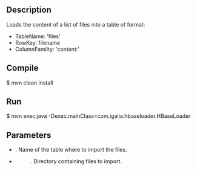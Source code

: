 Description
-----------

Loads the content of a list of files into a table of format:

   * TableName: 'files'
   * RowKey: filename
   * ColumnFamilty: 'content:'

Compile
-------

$ mvn clean install

Run
---

$ mvn exec:java -Dexec.mainClass=com.igalia.hbaseloader.HBaseLoader

Parameters
----------

   * <tablename>. Name of the table where to import the files.
   * <dir>. Directory containing files to import.
